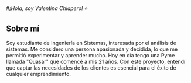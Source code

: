 #*¡Hola, soy Valentina Chiapero!* ⭐️

## Sobre mí

Soy estudiante de Ingeniería en Sistemas, interesada por el análisis de sistemas. Me considero una persona apasionada y decidida, lo que me permitió experimentar y aprender mucho. Hoy en día tengo una Pyme llamada "Quasar" que comencé a mis 21 años. Con este proyecto, entendí que captar las necesidades de los clientes es esencial para el éxito de cualquier emprendimiento.
